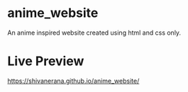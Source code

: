 # anime_website
An anime inspired website created using html and css only.

# Live Preview

https://shivanerana.github.io/anime_website/